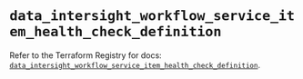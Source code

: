 # `data_intersight_workflow_service_item_health_check_definition`

Refer to the Terraform Registry for docs: [`data_intersight_workflow_service_item_health_check_definition`](https://registry.terraform.io/providers/ciscodevnet/intersight/1.0.71/docs/data-sources/workflow_service_item_health_check_definition).
